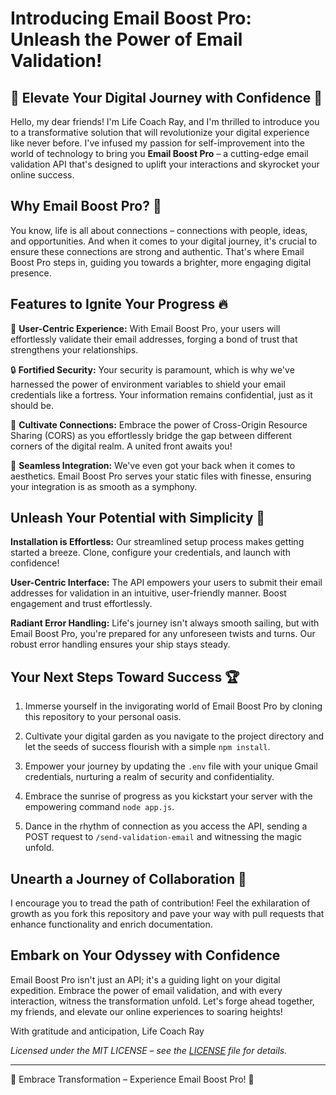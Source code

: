 # **Introducing Email Boost Pro: Unleash the Power of Email Validation!**

## 🚀 Elevate Your Digital Journey with Confidence 🚀

Hello, my dear friends! I'm Life Coach Ray, and I'm thrilled to introduce you to a transformative solution that will revolutionize your digital experience like never before. I've infused my passion for self-improvement into the world of technology to bring you **Email Boost Pro** – a cutting-edge email validation API that's designed to uplift your interactions and skyrocket your online success.

## **Why Email Boost Pro? 💌**

You know, life is all about connections – connections with people, ideas, and opportunities. And when it comes to your digital journey, it's crucial to ensure these connections are strong and authentic. That's where Email Boost Pro steps in, guiding you towards a brighter, more engaging digital presence.

## **Features to Ignite Your Progress 🔥**

🚀 **User-Centric Experience:** With Email Boost Pro, your users will effortlessly validate their email addresses, forging a bond of trust that strengthens your relationships.

🔒 **Fortified Security:** Your security is paramount, which is why we've harnessed the power of environment variables to shield your email credentials like a fortress. Your information remains confidential, just as it should be.

🤝 **Cultivate Connections:** Embrace the power of Cross-Origin Resource Sharing (CORS) as you effortlessly bridge the gap between different corners of the digital realm. A united front awaits you!

🎨 **Seamless Integration:** We've even got your back when it comes to aesthetics. Email Boost Pro serves your static files with finesse, ensuring your integration is as smooth as a symphony.

## **Unleash Your Potential with Simplicity 🌟**

**Installation is Effortless:** Our streamlined setup process makes getting started a breeze. Clone, configure your credentials, and launch with confidence!

**User-Centric Interface:** The API empowers your users to submit their email addresses for validation in an intuitive, user-friendly manner. Boost engagement and trust effortlessly.

**Radiant Error Handling:** Life's journey isn't always smooth sailing, but with Email Boost Pro, you're prepared for any unforeseen twists and turns. Our robust error handling ensures your ship stays steady.

## **Your Next Steps Toward Success 🏆**

1. Immerse yourself in the invigorating world of Email Boost Pro by cloning this repository to your personal oasis.

2. Cultivate your digital garden as you navigate to the project directory and let the seeds of success flourish with a simple `npm install`.

3. Empower your journey by updating the `.env` file with your unique Gmail credentials, nurturing a realm of security and confidentiality.

4. Embrace the sunrise of progress as you kickstart your server with the empowering command `node app.js`.

5. Dance in the rhythm of connection as you access the API, sending a POST request to `/send-validation-email` and witnessing the magic unfold.

## **Unearth a Journey of Collaboration 💬**

I encourage you to tread the path of contribution! Feel the exhilaration of growth as you fork this repository and pave your way with pull requests that enhance functionality and enrich documentation.

## **Embark on Your Odyssey with Confidence**

Email Boost Pro isn't just an API; it's a guiding light on your digital expedition. Embrace the power of email validation, and with every interaction, witness the transformation unfold. Let's forge ahead together, my friends, and elevate our online experiences to soaring heights!

With gratitude and anticipation,
Life Coach Ray

*Licensed under the MIT LICENSE – see the [LICENSE](LICENSE) file for details.*

---

🌟 Embrace Transformation – Experience Email Boost Pro! 🌟